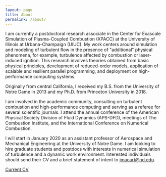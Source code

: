 ```yaml
---
layout: page
title: About
permalink: /about/
---
```


I am currently a postdoctoral research associate in the Center for Exascale Simulation of Plasma-Coupled Combustion (XPACC) at the University of Illinois at Urbana-Champaign (UIUC). My work centers around simulation and modeling of turbulent flow in the presence of "additional" physical phenomena, for example, turbulence affected by combustion or laser-induced ignition. This research involves theories obtained from basic physical principles, development of reduced-order models, application of scalable and resilient parallel programming, and deployment on high-performance computing systems.

Originally from central California, I received my B.S. from the University of Notre Dame in 2013 and my Ph.D. from Princeton University in 2018.

I am involved in the academic community, consulting on turbulent combustion and high-performance computing and serving as a referee for several scientific journals. I attend the annual conference of the American Physical Society Division of Fluid Dynamics (APS-DFD), meetings of The Combustion Institute, and the International Conference on Numerical Combustion.

I will start in January 2020 as an assistant professor of Aerospace and Mechanical Engineering at the University of Notre Dame. I am looking to hire graduate students and postdocs with interests in numerical simulation of turbulence and a dynamic work environment. Interested individuals should send their CV and a brief statement of intent to [jmacart@nd.edu](mailto:jmacart@nd.edu).

[Current CV](./_media/jmacart-cv.pdf)